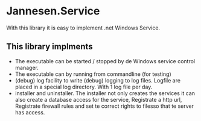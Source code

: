 ﻿# Jannesen.Service

With this library it is easy to implement .net Windows Service.

## This library implments
- The executable can be started / stopped by de Windows service control manager.
- The executable can by running from commandline (for testing)
- (debug) log facility to write (debug) logging to log files. Logfile are placed in a special log directory. With 1 log file per day.
- installer and uninstaller. The installer not only creates the services it can also create a database access for the service, Registrate a http url, Registrate firewall rules and set te correct rights to filesso that te server has access.
